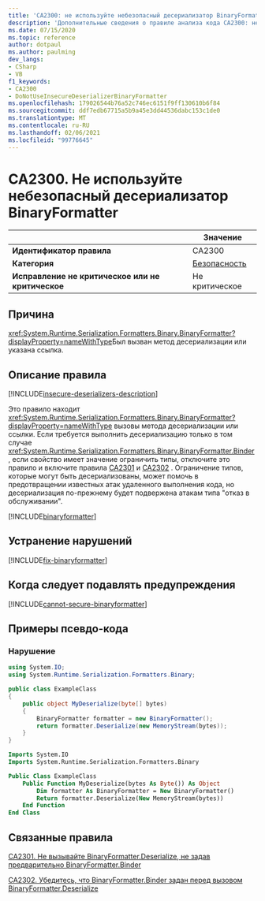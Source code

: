 ```yaml
---
title: 'CA2300: не используйте небезопасный десериализатор BinaryFormatter (анализ кода)'
description: 'Дополнительные сведения о правиле анализа кода CA2300: не используйте небезопасный десериализатор BinaryFormatter'
ms.date: 07/15/2020
ms.topic: reference
author: dotpaul
ms.author: paulming
dev_langs:
- CSharp
- VB
f1_keywords:
- CA2300
- DoNotUseInsecureDeserializerBinaryFormatter
ms.openlocfilehash: 179026544b76a52c746ec6151f9ff130610b6f84
ms.sourcegitcommit: ddf7edb67715a5b9a45e3dd44536dabc153c1de0
ms.translationtype: MT
ms.contentlocale: ru-RU
ms.lasthandoff: 02/06/2021
ms.locfileid: "99776645"
---
```

# <a name="ca2300-do-not-use-insecure-deserializer-binaryformatter"></a>CA2300. Не используйте небезопасный десериализатор BinaryFormatter

| | Значение |
|-|-|
| **Идентификатор правила** |CA2300|
| **Категория** |[Безопасность](security-warnings.md)|
| **Исправление не критическое или не критическое** |Не критическое|

## <a name="cause"></a>Причина

<xref:System.Runtime.Serialization.Formatters.Binary.BinaryFormatter?displayProperty=nameWithType>Был вызван метод десериализации или указана ссылка.

## <a name="rule-description"></a>Описание правила

[!INCLUDE[insecure-deserializers-description](~/includes/code-analysis/insecure-deserializers-description.md)]

Это правило находит <xref:System.Runtime.Serialization.Formatters.Binary.BinaryFormatter?displayProperty=nameWithType> вызовы метода десериализации или ссылки. Если требуется выполнить десериализацию только в том случае <xref:System.Runtime.Serialization.Formatters.Binary.BinaryFormatter.Binder> , если свойство имеет значение ограничить типы, отключите это правило и включите правила [CA2301](ca2301.md) и [CA2302](ca2302.md) . Ограничение типов, которые могут быть десериализованы, может помочь в предотвращении известных атак удаленного выполнения кода, но десериализация по-прежнему будет подвержена атакам типа "отказ в обслуживании".

[!INCLUDE[binaryformatter](~/includes/code-analysis/binaryformatter.md)]

## <a name="how-to-fix-violations"></a>Устранение нарушений

[!INCLUDE[fix-binaryformatter](~/includes/code-analysis/fix-binaryformatter-serializationbinder.md)]

## <a name="when-to-suppress-warnings"></a>Когда следует подавлять предупреждения

[!INCLUDE[cannot-secure-binaryformatter](~/includes/code-analysis/cannot-secure-binaryformatter.md)]

## <a name="pseudo-code-examples"></a>Примеры псевдо-кода

### <a name="violation"></a>Нарушение

```csharp
using System.IO;
using System.Runtime.Serialization.Formatters.Binary;

public class ExampleClass
{
    public object MyDeserialize(byte[] bytes)
    {
        BinaryFormatter formatter = new BinaryFormatter();
        return formatter.Deserialize(new MemoryStream(bytes));
    }
}
```

```vb
Imports System.IO
Imports System.Runtime.Serialization.Formatters.Binary

Public Class ExampleClass
    Public Function MyDeserialize(bytes As Byte()) As Object
        Dim formatter As BinaryFormatter = New BinaryFormatter()
        Return formatter.Deserialize(New MemoryStream(bytes))
    End Function
End Class
```

## <a name="related-rules"></a>Связанные правила

[CA2301. Не вызывайте BinaryFormatter.Deserialize, не задав предварительно BinaryFormatter.Binder](ca2301.md)

[CA2302. Убедитесь, что BinaryFormatter.Binder задан перед вызовом BinaryFormatter.Deserialize](ca2302.md)
